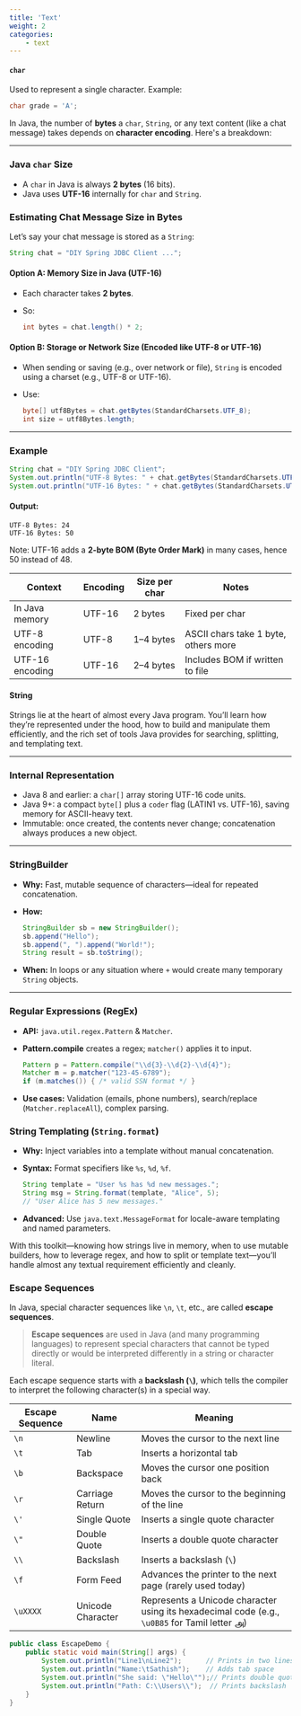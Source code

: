 ```yaml
---
title: 'Text'
weight: 2
categories:
    - text
--- 
```


#### `char`

Used to represent a single character.
Example:

```java
char grade = 'A';
```
In Java, the number of **bytes** a `char`, `String`, or any text content (like a chat message) takes depends on **character encoding**. Here's a breakdown:

---

### **Java `char` Size**

* A `char` in Java is always **2 bytes** (16 bits).
* Java uses **UTF-16** internally for `char` and `String`.


### **Estimating Chat Message Size in Bytes**

Let’s say your chat message is stored as a `String`:

```java
String chat = "DIY Spring JDBC Client ...";
```

#### Option A: **Memory Size in Java (UTF-16)**

* Each character takes **2 bytes**.
* So:

  ```java
  int bytes = chat.length() * 2;
  ```

#### Option B: **Storage or Network Size (Encoded like UTF-8 or UTF-16)**

* When sending or saving (e.g., over network or file), `String` is encoded using a charset (e.g., UTF-8 or UTF-16).
* Use:

  ```java
  byte[] utf8Bytes = chat.getBytes(StandardCharsets.UTF_8);
  int size = utf8Bytes.length;
  ```

---

### Example

```java
String chat = "DIY Spring JDBC Client";
System.out.println("UTF-8 Bytes: " + chat.getBytes(StandardCharsets.UTF_8).length);
System.out.println("UTF-16 Bytes: " + chat.getBytes(StandardCharsets.UTF_16).length);
```

#### Output:

```
UTF-8 Bytes: 24
UTF-16 Bytes: 50
```

Note: UTF-16 adds a **2-byte BOM (Byte Order Mark)** in many cases, hence 50 instead of 48.



| Context         | Encoding | Size per char | Notes                                |
| --------------- | -------- | ------------- | ------------------------------------ |
| In Java memory  | UTF-16   | 2 bytes       | Fixed per char                       |
| UTF-8 encoding  | UTF-8    | 1–4 bytes     | ASCII chars take 1 byte, others more |
| UTF-16 encoding | UTF-16   | 2–4 bytes     | Includes BOM if written to file      |


#### String

Strings lie at the heart of almost every Java program. You’ll learn how they’re represented under the hood, how to build and manipulate them efficiently, and the rich set of tools Java provides for searching, splitting, and templating text.

---

### Internal Representation

* Java 8 and earlier: a `char[]` array storing UTF-16 code units.
* Java 9+: a compact `byte[]` plus a `coder` flag (LATIN1 vs. UTF-16), saving memory for ASCII-heavy text.
* Immutable: once created, the contents never change; concatenation always produces a new object.

---

### StringBuilder

* **Why:** Fast, mutable sequence of characters—ideal for repeated concatenation.
* **How:**

  ```java
  StringBuilder sb = new StringBuilder();
  sb.append("Hello");
  sb.append(", ").append("World!");
  String result = sb.toString();
  ```
* **When:** In loops or any situation where `+` would create many temporary `String` objects.

---

### Regular Expressions (RegEx)

* **API:** `java.util.regex.Pattern` & `Matcher`.
* **Pattern.compile** creates a regex; `matcher()` applies it to input.

  ```java
  Pattern p = Pattern.compile("\\d{3}-\\d{2}-\\d{4}");
  Matcher m = p.matcher("123-45-6789");
  if (m.matches()) { /* valid SSN format */ }
  ```
* **Use cases:** Validation (emails, phone numbers), search/replace (`Matcher.replaceAll`), complex parsing.

### String Templating (`String.format`)

* **Why:** Inject variables into a template without manual concatenation.
* **Syntax:** Format specifiers like `%s`, `%d`, `%f`.

  ```java
  String template = "User %s has %d new messages.";
  String msg = String.format(template, "Alice", 5);
  // "User Alice has 5 new messages."
  ```
* **Advanced:** Use `java.text.MessageFormat` for locale-aware templating and named parameters.

With this toolkit—knowing how strings live in memory, when to use mutable builders, how to leverage regex, and how to split or template text—you’ll handle almost any textual requirement efficiently and cleanly.

### Escape Sequences

In Java, special character sequences like `\n`, `\t`, etc., are called **escape sequences**.

> **Escape sequences** are used in Java (and many programming languages) to represent special characters that cannot be typed directly or would be interpreted differently in a string or character literal.

Each escape sequence starts with a **backslash (`\`)**, which tells the compiler to interpret the following character(s) in a special way.


| Escape Sequence | Name              | Meaning                                                                                       |
| --------------- | ----------------- | --------------------------------------------------------------------------------------------- |
| `\n`            | Newline           | Moves the cursor to the next line                                                             |
| `\t`            | Tab               | Inserts a horizontal tab                                                                      |
| `\b`            | Backspace         | Moves the cursor one position back                                                            |
| `\r`            | Carriage Return   | Moves the cursor to the beginning of the line                                                 |
| `\'`            | Single Quote      | Inserts a single quote character                                                              |
| `\"`            | Double Quote      | Inserts a double quote character                                                              |
| `\\`            | Backslash         | Inserts a backslash (`\`)                                                                     |
| `\f`            | Form Feed         | Advances the printer to the next page (rarely used today)                                     |
| `\uXXXX`        | Unicode Character | Represents a Unicode character using its hexadecimal code (e.g., `\u0B85` for Tamil letter அ) |


```java
public class EscapeDemo {
    public static void main(String[] args) {
        System.out.println("Line1\nLine2");      // Prints in two lines
        System.out.println("Name:\tSathish");    // Adds tab space
        System.out.println("She said: \"Hello\"");// Prints double quotes
        System.out.println("Path: C:\\Users\\");  // Prints backslash
    }
}
```


